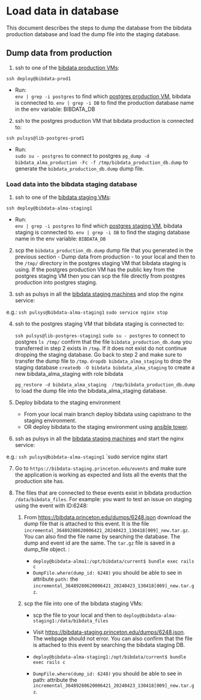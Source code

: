 # Load data in database

This document describes the steps to dump the database from the bibdata production database and load the dump file into the staging database.

## Dump data from production 

1. ssh to one of the [bibdata production VMs](https://github.com/pulibrary/princeton_ansible/blob/main/inventory/all_projects/bibdata#L12-L15):

  `ssh deploy@bibdata-prod1`
  - Run:  
    `env | grep -i postgres` to find which [postgres production VM](https://github.com/pulibrary/princeton_ansible/blob/main/inventory/all_projects/postgresql#L8-L9), bibdata is connected to.
    `env | grep -i DB` to find the production database name in the env variable: BIBDATA_DB  

2. ssh to the postgres production VM that bibdata production is connected to:

  `ssh pulsys@lib-postgres-prod1` 
  - Run:  
    `sudo su - postgres` to connect to postgres
    `pg_dump -d bibdata_alma_production -Fc -f /tmp/bibdata_production_db.dump` to generate  the `bibdata_production_db.dump` dump file.

### Load data into the bibdata staging database  

1. ssh to one of the [bibdata staging VMs](https://github.com/pulibrary/princeton_ansible/blob/main/inventory/all_projects/bibdata#L7-L10):

  `ssh deploy@bibdata-alma-staging1`
  - Run:  
      `env | grep -i postgres` to find which [postgres staging VM](https://github.com/pulibrary/princeton_ansible/blob/main/inventory/all_projects/postgresql#L11-L12), bibdata staging is connected to.
      `env | grep -i DB` to find the staging database name in the env variable: `BIBDATA_DB`

2. scp the `bibdata_production_db.dump` dump file that you generated in the previous section - Dump data from production - to your local and then to the `/tmp/` directory in the postgres staging VM that bibdata staging is using. 
If the postgres production VM has the public key from the postgres staging VM then you can scp the file directly from postgres production into postgres staging.

3. ssh as pulsys in all the [bibdata staging machines](https://github.com/pulibrary/princeton_ansible/blob/main/inventory/all_projects/bibdata#L7-L10) and stop the nginx service:

e.g.: 
   `ssh pulsys@bibdata-alma-staging1`
   `sudo service nginx stop`


4. ssh to the postgres staging VM that bibdata staging is connected to:

   `ssh pulsys@lib-postgres-staging1`
   `sudo su - postgres` to connect to postgres
   `ls /tmp/` confirm that the file `bibdata_production_db.dump` you transferred in step 2 exists in `/tmp`. If it does not exist do not continue dropping the staging database. Go back to step 2 and make sure to transfer the dump file to `/tmp`.
   `dropdb bibdata_alma_staging` to drop the staging database
   `createdb -O bibdata bibdata_alma_staging` to create a new bibdata_alma_staging with role bibdata 
   
   `pg_restore -d bibdata_alma_staging  /tmp/bibdata_production_db.dump` to load the dump file into the bibdata_alma_staging database.

5. Deploy bibdata to the staging environment
   
   - From your local main branch deploy bibdata using capistrano to the staging environment.
   - OR deploy bibdata to the staging environment using [ansible tower](https://ansible-tower.princeton.edu/#/home).

6. ssh as pulsys in all the [bibdata staging machines](https://github.com/pulibrary/princeton_ansible/blob/main/inventory/all_projects/bibdata#L7-L10) and start the nginx service:

e.g.: 
   `ssh pulsys@bibdata-alma-staging1`
   `sudo service nginx start

7. Go to `https://bibdata-staging.princeton.edu/events` and make sure the application is working as expected and lists all the events that the production site has.

8. The files that are connected to these events exist in bibdata production `/data/bibdata_files`. 
For example: you want to test an issue on staging using the event with ID:6248:  
   1. From https://bibdata.princeton.edu/dumps/6248.json download the dump file that is attached to this event. It is the file `incremental_36489280620006421_20240423_130418[009]_new.tar.gz`. You can also find the file name by searching the database. The dump and event id are the same. The `tar.gz` file is saved in a dump_file object. :
      - `deploy@bibdata-alma1:/opt/bibdata/current$ bundle exec rails c`
      - `DumpFile.where(dump_id: 6248)` you should be able to see in attribute `path:` the `incremental_36489280620006421_20240423_130418[009]_new.tar.gz`.

   2. scp the file into one of the bibdata staging VMs:
       - scp the file to your local and then to `deploy@bibdata-alma-staging1:/data/bibdata_files`
       - Visit https://bibdata-staging.princeton.edu/dumps/6248.json. The webpage should not error. You can also confirm that the file is attached to this event by searching the bibdata staging DB.
       - `deploy@bibdata-alma-staging1:/opt/bibdata/current$ bundle exec rails c`

       - `DumpFile.where(dump_id: 6248)` you should be able to see in path: attribute the `incremental_36489280620006421_20240423_130418[009]_new.tar.gz`.









